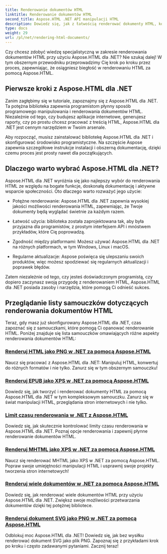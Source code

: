 ```yaml
---
title: Renderowanie dokumentów HTML
linktitle: Renderowanie dokumentów HTML
second_title: Aspose.HTML .NET API manipulacji HTML
description: Dowiedz się, jak z łatwością renderować dokumenty HTML, korzystając z samouczków Aspose.HTML dla .NET. Zapoznaj się z obszerną listą samouczków dotyczących opanowania renderowania HTML.
type: docs
weight: 29
url: /pl/net/rendering-html-documents/
---
```


Czy chcesz zdobyć wiedzę specjalistyczną w zakresie renderowania dokumentów HTML przy użyciu Aspose.HTML dla .NET? Nie szukaj dalej! W tym obszernym przewodniku przeprowadzimy Cię krok po kroku przez proces, zapewniając, że osiągniesz biegłość w renderowaniu HTML za pomocą Aspose.HTML.

## Pierwsze kroki z Aspose.HTML dla .NET

Zanim zagłębimy się w tutoriale, zapoznajmy się z Aspose.HTML dla .NET. Ta potężna biblioteka zapewnia programistom płynny sposób programowego manipulowania i renderowania dokumentów HTML. Niezależnie od tego, czy budujesz aplikacje internetowe, generujesz raporty, czy po prostu chcesz pracować z treścią HTML, Aspose.HTML dla .NET jest cennym narzędziem w Twoim arsenale.

Aby rozpocząć, musisz zainstalować bibliotekę Aspose.HTML dla .NET i skonfigurować środowisko programistyczne. Na szczęście Aspose zapewnia szczegółowe instrukcje instalacji i obszerną dokumentację, dzięki czemu proces jest prosty nawet dla początkujących.

## Dlaczego warto wybrać Aspose.HTML dla .NET?

Aspose.HTML dla .NET wyróżnia się jako najlepszy wybór do renderowania HTML ze względu na bogate funkcje, doskonałą dokumentację i aktywne wsparcie społeczności. Oto dlaczego warto rozważyć jego użycie:

- Potężne renderowanie: Aspose.HTML dla .NET zapewnia wysokiej jakości możliwości renderowania HTML, zapewniając, że Twoje dokumenty będą wyglądać świetnie za każdym razem.

- Łatwość użycia: biblioteka została zaprojektowana tak, aby była przyjazna dla programistów, z prostym interfejsem API i mnóstwem przykładów, które Cię poprowadzą.

- Zgodność między platformami: Możesz używać Aspose.HTML dla .NET na różnych platformach, w tym Windows, Linux i macOS.

- Regularne aktualizacje: Aspose poświęca się ulepszaniu swoich produktów, więc możesz spodziewać się regularnych aktualizacji i poprawek błędów.

Zatem niezależnie od tego, czy jesteś doświadczonym programistą, czy dopiero zaczynasz swoją przygodę z renderowaniem HTML, Aspose.HTML dla .NET posiada zasoby i narzędzia, które pomogą Ci odnieść sukces.

## Przeglądanie listy samouczków dotyczących renderowania dokumentów HTML

Teraz, gdy masz już skonfigurowany Aspose.HTML dla .NET, czas zapoznać się z samouczkami, które pomogą Ci opanować renderowanie HTML. Poniżej znajduje się lista samouczków omawiających różne aspekty renderowania dokumentów HTML:

### [Renderuj HTML jako PNG w .NET za pomocą Aspose.HTML](./render-html-as-png/)
Naucz się pracować z Aspose.HTML dla .NET: Manipuluj HTML, konwertuj do różnych formatów i nie tylko. Zanurz się w tym obszernym samouczku!
### [Renderuj EPUB jako XPS w .NET za pomocą Aspose.HTML](./render-epub-as-xps/)
Dowiedz się, jak tworzyć i renderować dokumenty HTML za pomocą Aspose.HTML dla .NET w tym kompleksowym samouczku. Zanurz się w świat manipulacji HTML, przeglądania stron internetowych i nie tylko.
### [Limit czasu renderowania w .NET z Aspose.HTML](./rendering-timeout/)
Dowiedz się, jak skutecznie kontrolować limity czasu renderowania w Aspose.HTML dla .NET. Poznaj opcje renderowania i zapewnij płynne renderowanie dokumentów HTML.
### [Renderuj MHTML jako XPS w .NET za pomocą Aspose.HTML](./render-mhtml-as-xps/)
 Naucz się renderować MHTML jako XPS w .NET za pomocą Aspose.HTML. Popraw swoje umiejętności manipulacji HTML i usprawnij swoje projekty tworzenia stron internetowych!
### [Renderuj wiele dokumentów w .NET za pomocą Aspose.HTML](./render-multiple-documents/)
Dowiedz się, jak renderować wiele dokumentów HTML przy użyciu Aspose.HTML dla .NET. Zwiększ swoje możliwości przetwarzania dokumentów dzięki tej potężnej bibliotece.
### [Renderuj dokument SVG jako PNG w .NET za pomocą Aspose.HTML](./render-svg-doc-as-png/)
Odblokuj moc Aspose.HTML dla .NET! Dowiedz się, jak bez wysiłku renderować dokument SVG jako plik PNG. Zapoznaj się z przykładami krok po kroku i często zadawanymi pytaniami. Zacznij teraz!